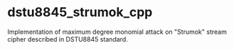 # dstu8845_strumok_cpp
Implementation of maximum degree monomial attack on "Strumok" stream cipher described in DSTU8845 standard.

